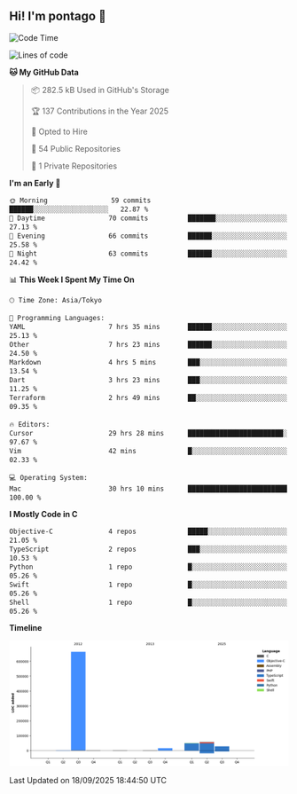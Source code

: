 ## Hi! I'm pontago 👋

<!--START_SECTION:waka-->
![Code Time](http://img.shields.io/badge/Code%20Time-682%20hrs%204%20mins-blue)

![Lines of code](https://img.shields.io/badge/From%20Hello%20World%20I%27ve%20Written-816.5%20thousand%20lines%20of%20code-blue)

**🐱 My GitHub Data** 

> 📦 282.5 kB Used in GitHub's Storage 
 > 
> 🏆 137 Contributions in the Year 2025
 > 
> 💼 Opted to Hire
 > 
> 📜 54 Public Repositories 
 > 
> 🔑 1 Private Repositories 
 > 
**I'm an Early 🐤** 

```text
🌞 Morning                59 commits          ██████░░░░░░░░░░░░░░░░░░░   22.87 % 
🌆 Daytime                70 commits          ███████░░░░░░░░░░░░░░░░░░   27.13 % 
🌃 Evening                66 commits          ██████░░░░░░░░░░░░░░░░░░░   25.58 % 
🌙 Night                  63 commits          ██████░░░░░░░░░░░░░░░░░░░   24.42 % 
```


📊 **This Week I Spent My Time On** 

```text
🕑︎ Time Zone: Asia/Tokyo

💬 Programming Languages: 
YAML                     7 hrs 35 mins       ██████░░░░░░░░░░░░░░░░░░░   25.13 % 
Other                    7 hrs 23 mins       ██████░░░░░░░░░░░░░░░░░░░   24.50 % 
Markdown                 4 hrs 5 mins        ███░░░░░░░░░░░░░░░░░░░░░░   13.54 % 
Dart                     3 hrs 23 mins       ███░░░░░░░░░░░░░░░░░░░░░░   11.25 % 
Terraform                2 hrs 49 mins       ██░░░░░░░░░░░░░░░░░░░░░░░   09.35 % 

🔥 Editors: 
Cursor                   29 hrs 28 mins      ████████████████████████░   97.67 % 
Vim                      42 mins             █░░░░░░░░░░░░░░░░░░░░░░░░   02.33 % 

💻 Operating System: 
Mac                      30 hrs 10 mins      █████████████████████████   100.00 % 
```

**I Mostly Code in C** 

```text
Objective-C              4 repos             █████░░░░░░░░░░░░░░░░░░░░   21.05 % 
TypeScript               2 repos             ███░░░░░░░░░░░░░░░░░░░░░░   10.53 % 
Python                   1 repo              █░░░░░░░░░░░░░░░░░░░░░░░░   05.26 % 
Swift                    1 repo              █░░░░░░░░░░░░░░░░░░░░░░░░   05.26 % 
Shell                    1 repo              █░░░░░░░░░░░░░░░░░░░░░░░░   05.26 % 
```



**Timeline**

![Lines of Code chart](https://raw.githubusercontent.com/pontago/pontago/main/assets/bar_graph.png)


 Last Updated on 18/09/2025 18:44:50 UTC
<!--END_SECTION:waka-->
